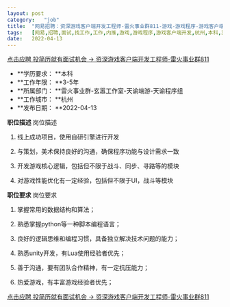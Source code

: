 ```yaml
---
layout:	post
category:	"job"
title:	"网易招聘：资深游戏客户端开发工程师-雷火事业群811-游戏-游戏程序-游戏客户端开发-杭州本科3-5年"
tags:	[网易,招聘,面试,找工作,工作,内推,游戏,游戏程序,游戏客户端开发,杭州,本科,3-5年]
date:	2022-04-13
---
```


[点击应聘 投简历就有面试机会 -> 资深游戏客户端开发工程师-雷火事业群811](http://mobile.bole.netease.com/bole/boleDetail?id=22793&employeeId=346f03c3cda5f04c&key=all)



- **学历要求： **本科
- **工作年限： **3-5年
- **所属部门： **雷火事业群-玄嚣工作室-天谕端游-天谕程序组
- **工作城市： **杭州
- **发布日期： **2022-04-13



**职位描述**
岗位描述

1. 线上成功项目，使用自研引擎进行开发

2. 与策划，美术保持良好的沟通，确保程序功能与设计需求一致

3. 开发游戏核心逻辑，包括但不限于战斗、同步、寻路等的模块

4. 对游戏性能优化有一定经验，包括但不限于UI，战斗等模块



**职位要求**
岗位要求

1. 掌握常用的数据结构和算法；

2. 熟悉掌握python等一种脚本编程语言；

3. 良好的逻辑思维和编程习惯，具备独立解决技术问题的能力；

4. 熟悉unity开发，有Lua使用经验者优先；

5. 善于沟通，要有团队合作精神，有一定抗压能力；

6. 热爱游戏，有丰富游戏经验者优先；



[点击应聘 投简历就有面试机会 -> 资深游戏客户端开发工程师-雷火事业群811](http://mobile.bole.netease.com/bole/boleDetail?id=22793&employeeId=346f03c3cda5f04c&key=all)